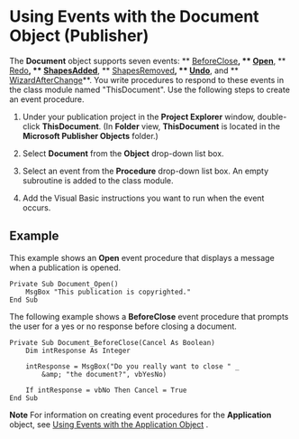 
# Using Events with the Document Object (Publisher)

The  **Document** object supports seven events: ** [BeforeClose](d40e36b6-fea7-a9d5-0c88-55197983b888.md)**,  ** [Open](43108d1d-d101-8a07-943e-c9b8dbadcbfd.md)**,  ** [Redo](c00db13d-1c03-2536-8923-bd7d9393fee2.md)**,  ** [ShapesAdded](f6573f7c-56fa-1efa-9dba-39cde3859cc0.md)**,  ** [ShapesRemoved](e2a67359-5673-2c72-e1fc-e3e3a3b564f9.md)**,  ** [Undo](9789e469-dc84-a0b7-ffe0-405d4e7ad861.md)**, and  ** [WizardAfterChange](c4ec0950-3a58-1f29-b35f-35db9d87f330.md)**. You write procedures to respond to these events in the class module named "ThisDocument". Use the following steps to create an event procedure.


1. Under your publication project in the  **Project Explorer** window, double-click **ThisDocument**. (In  **Folder** view, **ThisDocument** is located in the **Microsoft Publisher Objects** folder.)
    
2. Select  **Document** from the **Object** drop-down list box.
    
3. Select an event from the  **Procedure** drop-down list box. An empty subroutine is added to the class module.
    
4. Add the Visual Basic instructions you want to run when the event occurs.
    

## Example

This example shows an  **Open** event procedure that displays a message when a publication is opened.


```
Private Sub Document_Open() 
    MsgBox "This publication is copyrighted." 
End Sub
```

The following example shows a  **BeforeClose** event procedure that prompts the user for a yes or no response before closing a document.




```
Private Sub Document_BeforeClose(Cancel As Boolean) 
    Dim intResponse As Integer 
 
    intResponse = MsgBox("Do you really want to close " _ 
        &amp; "the document?", vbYesNo) 
 
    If intResponse = vbNo Then Cancel = True 
End Sub
```


 **Note**  For information on creating event procedures for the  **Application** object, see [Using Events with the Application Object](29b60d3c-3049-2ba9-8688-e46c4323e9ba.md) .


